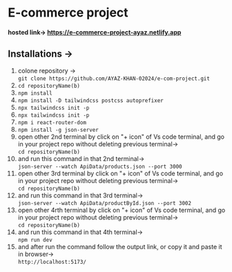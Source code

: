 <h1>E-commerce project</h1>
<h4>hosted link→ <a href="https://e-commerce-project-ayaz.netlify.app/" target="_blank">https://e-commerce-project-ayaz.netlify.app</a></h4>
<h2>Installations →</h2>
    <ol>
        <li>colone repository → <br> <code>git clone https://github.com/AYAZ-KHAN-02024/e-com-project.git</code></li>
        <li><code>cd repositoryName(b)</code></li>
        <li><code>npm install</code></li>
        <li><code>npm install -D tailwindcss postcss autoprefixer</code></li>
        <li><code>npx tailwindcss init -p</code></li>
        <li><code>npx tailwindcss init -p</code></li>
        <li><code>npm i react-router-dom</code></li>
        <li><code>npm install -g json-server</code></li>
        <li>open other 2nd terminal by click on "+ icon" of Vs code terminal, and go in your project repo without deleting previous terminal→ <br><code>cd repositoryName(b)</code></li>
        <li>and run this command in that 2nd terminal→ <br><code>json-server --watch ApiData/products.json --port 3000</code></li>
        <li>open other 3rd terminal by click on "+ icon" of Vs code terminal, and go in your project repo without deleting previous terminal→ <br><code>cd repositoryName(b)</code></li>
        <li>and run this command in that 3rd terminal→ <br><code>json-server --watch ApiData/productById.json --port 3002</code></li>
        <li>open other 4rth terminal by click on "+ icon" of Vs code terminal, and go in your project repo without deleting previous terminal→ <br><code>cd repositoryName(b)</code></li>
        <li>and run this command in that 4th terminal→ <br><code>npm run dev</code></li>
        <li>and after run the command follow the output link, or copy it and paste it in browser→ <br><code>http://localhost:5173/</code></li>
    </ol>
